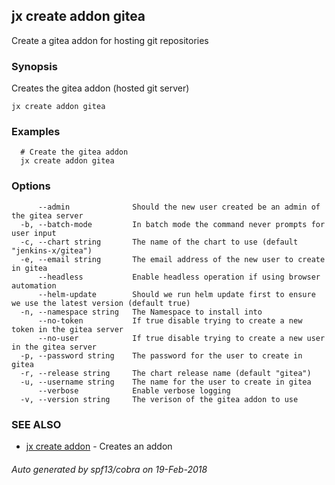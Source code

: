## jx create addon gitea

Create a gitea addon for hosting git repositories

### Synopsis


Creates the gitea addon (hosted git server)

```
jx create addon gitea
```

### Examples

```
  # Create the gitea addon
  jx create addon gitea
```

### Options

```
      --admin              Should the new user created be an admin of the gitea server
  -b, --batch-mode         In batch mode the command never prompts for user input
  -c, --chart string       The name of the chart to use (default "jenkins-x/gitea")
  -e, --email string       The email address of the new user to create in gitea
      --headless           Enable headless operation if using browser automation
      --helm-update        Should we run helm update first to ensure we use the latest version (default true)
  -n, --namespace string   The Namespace to install into
      --no-token           If true disable trying to create a new token in the gitea server
      --no-user            If true disable trying to create a new user in the gitea server
  -p, --password string    The password for the user to create in gitea
  -r, --release string     The chart release name (default "gitea")
  -u, --username string    The name for the user to create in gitea
      --verbose            Enable verbose logging
  -v, --version string     The verison of the gitea addon to use
```

### SEE ALSO
* [jx create addon](jx_create_addon.md)	 - Creates an addon

###### Auto generated by spf13/cobra on 19-Feb-2018
